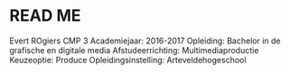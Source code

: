 READ ME
============

Evert ROgiers
CMP 3
Academiejaar: 2016-2017
Opleiding: Bachelor in de grafische en digitale media
Afstudeerrichting: Multimediaproductie
Keuzeoptie: Produce
Opleidingsinstelling: Arteveldehogeschool
